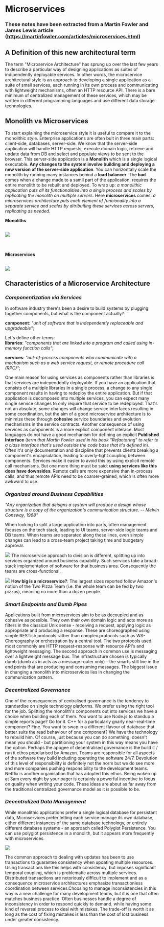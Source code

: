 # Microservices
### These notes have been extracted from a Martin Fowler and James Lewis article (https://martinfowler.com/articles/microservices.html)


## A Definition of this new architectural term
The term "Microservice Architecture" has sprung up over the last few years to describe a particular way of designing applications as suites of indipendently deployable services. In other words, the microservice architectural style is an approach to developing a single application as a suite of small services, each running in its own process and communicating with lightweight mechanisms, often an HTTP resource API. There is a bare minimum of centralized management of these services, which may be written in different programming languages and use different data storage technologies.
## Monolith vs Microservices
To start explaining the microservice style it is useful to compare it to the monolithic style. Enterprise applications are often bult in three main parts: client-side, databases, server-side. We know that the server-side application will handle HTTP requests, execute domain logic, retrieve and update data from DB and select and populate views to be sent to the browser. This server-side application is a **Monolith** which is a single logical executable. **Any changes to the system involve building and deploying a new version of the server-side application**. You can horizontally scale the monolith by running many instances behind a **load balancer**. The **bad** comes when a change made to a samll part of the application, requires the entire monolith to be rebuilt and deployed. To wrap up: *a monolithic application puts all its functionalities into a single process and scales by replicating the monolith on multiple servers*. Here **microservices** comes: *a microservices architecture puts each element of funcionality into a separate service and scales by ditribuiting these services across servers, replicating as needed*.
<br>

**Monoliths**
## ![](./imgs/monoliths.png)
<br>

**Microservices**
## ![](./imgs/microservices.png)
## **Characteristics of a Microservice Architecture**
### *Componentization via Services*
In software industry there's been a desire to build systems by plugging together components, but what is the component actually? 
<br>

**component**: *"unit of software that is independently replaceable and upgradeable"*;
<br>

Let's define other terms: 
<br>
**libraries**: *"components that are linked into a program and called using in-memory function calls"*;
<br>

 **services**: *"out-of-process components who communicate with a mechanism such as a web service request, or remote procedure call (RPC)"*;
 <br>

 One main reason for using services as components rather than libraries is that services are independently deployable. If you have an application that consists of a multiple libraries in a single process, a change to any single component results in having to redeploy the entire application. But if that application is decomposed into multiple services, you can expect many single service changes to only require that service to be redeployed. That's not an absolute, some changes will change service interfaces resulting in some coordination, but the aim of a good microservice architecture is to minimize these through **cohesive** service boundaries and evolution mechanisms in the service contracts. Another consequence of using services as components is a more explicit component interace. Most languages do not have a good mechanism for defining an explicit **Published Interface** (*term that Martin Fowler used in his book "Refactoring" to refer to a class interface that's used outside the code base that it's defined in*). Often it's only documentation and discipline that prevents clients breaking a component's encapsulation, leading to overly-tight coupling between components. Services make it easier to avoid this by using explicit remote call mechanisms. But one more thing must be said: **using services like this does have downsides**. Remote calls are more expensive than in-process calls, and thus remote APIs need to be coarser-grained, which is often more awkward to use.
 <br>

 ### *Organized around Business Capabilities*
 *"Any organization that deisgns a system will produce a design whose structure is a copy of the organization's communication structure. -- Melvin Consway, 1968"*
 <br>

When looking to split a large application into parts, often management focuses on the tech stack, leading to UI teams, server-side logic teams and DB teams. When teams are separated along these lines, even simple changes can lead to a cross-team project taking time and budgetary approval.
<br>

![](./imgs/conwaylaw.png)
The microservice approach to division is different, splitting up into services organized around business capability. Such services take a broad-stack implementation of software for that business area. Consequently the teams are cross-functional.
<br>

![](./imgs/teamboundaries.png)
**How big is a microservice?**: The largest sizes reported follow Amazon's notion of the Two Pizza Team (i.e. the whole team can be fed by two pizzas), meaning no more than a dozen people.
<br>

### *Smart Endpoints and Dumb Pipes*
Applications built from microservices aim to be as decoupled and as cohesive as possible. They own their own domain logic and acto more as filters in the classical Unix sense - receiving a request, applying logic as appropriate and producing a response. These are choreographed using simple RESTish protocols rather than complex protocols such as WS-Choreography or orchestration by a central tool. The two protocols used most commonly are HTTP request-response with resource API's and lightweight messaging. The second approach in common use is messaging over a lightweight message bus. The infrastructure chosen is typically dumb (dumb as in acts as a message router only) - the smarts still live in the end points that are producing and consuming messages. The biggest issue in changing a monolith into microservices lies in changing the communication pattern.
<br>

### *Decentralized Governance*
One of the consequences of centralised governance is the tendency to standardise on single technology platforms. We prefer using the right tool for the job. Splitting the monolith's components out into services we have a choice when building each of them. You want to use Node.js to standup a simple reports page? Go for it. C++ for a particularly gnarly near-real-time component? Fine. You want to swap in a different flavour of database that better suits the read behaviour of one component? We have the technology to rebuild him. Of course, just because you can do something, doesn't mean you should - but partitioning your system in this way means you have the option. Perhaps the apogee of decentralised governance is the build it / run it ethos popularised by Amazon. Teams are responsible for all aspects of the software they build including operating the software 24/7. Devolution of this level of responsibility is definitely not the norm but we do see more and more companies pushing responsibility to the development teams. Netflix is another organisation that has adopted this ethos. Being woken up at 3am every night by your pager is certainly a powerful incentive to focus on quality when writing your code. These ideas are about as far away from the traditional centralized governance model as it is possible to be.
<br>

### *Decentralized Data Management*
While monolithic applications prefer a single logical database for persistant data, Microservices prefer letting each service manage its own database, either different instances of the same database technology, or entirely different database systems - an approach called Polyglot Persistence. You can use polyglot persistence in a monolith, but it appears more frequently with microservices.
<br>

![](./imgs/polyglotpersistence.png)
<br>

The common approach to dealing with updates has been to use transactions to guarantee consistency when updating multiple resources. Using transactions like this helps with consistency, but imposes significant temporal coupling, which is problematic across multiple services. Distributed transactions are notoriously difficult to implement and as a consequence microservice architectures emphasize transactionless coordination between services.Choosing to manage inconsistencies in this way is a new challenge for many development teams, but it is one that often matches business practice. Often businesses handle a degree of inconsistency in order to respond quickly to demand, while having some kind of reversal process to deal with mistakes. The trade-off is worth it as long as the cost of fixing mistakes is less than the cost of lost business under greater consistency.